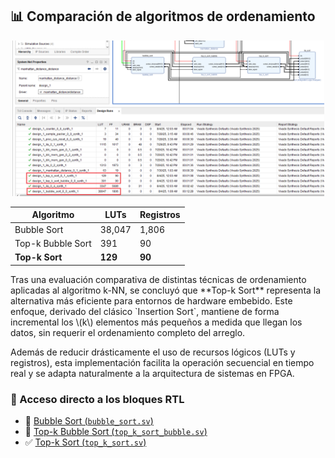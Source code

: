 ## 📊 Comparación de algoritmos de ordenamiento

<p align="center">
  <img src="sort.png" width="500"/>
</p>

<div align="center">

| Algoritmo            | LUTs    | Registros |
|----------------------|---------|-----------|
| Bubble Sort          | 38,047  | 1,806     |
| Top-k Bubble Sort    |   391   |   90      |
| **Top-k Sort**       | **129** | **90**    |

</div>
Tras una evaluación comparativa de distintas técnicas de ordenamiento aplicadas al algoritmo k-NN, se concluyó que **Top-k Sort** representa la alternativa más eficiente para entornos de hardware embebido. Este enfoque, derivado del clásico `Insertion Sort`, mantiene de forma incremental los \(k\) elementos más pequeños a medida que llegan los datos, sin requerir el ordenamiento completo del arreglo.

Además de reducir drásticamente el uso de recursos lógicos (LUTs y registros), esta implementación facilita la operación secuencial en tiempo real y se adapta naturalmente a la arquitectura de sistemas en FPGA.

### 🔗 Acceso directo a los bloques RTL

- 🔁 [Bubble Sort (`bubble_sort.sv`)](bloques/bubble_sort.sv)  
- 🔁 [Top-k Bubble Sort (`top_k_sort_bubble.sv`)](bloques/top_k_sort_bubble.sv)  
- ✅ [Top-k Sort (`top_k_sort.sv`)](bloques/top_k_sort.sv)
